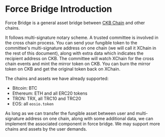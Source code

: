 # Force Bridge Introduction

Force Bridge is a general asset bridge between [CKB Chain](https://github.com/nervosnetwork/ckb)
and other chains.

It follows multi-signature notary scheme.
A trusted committee is involved in the cross chain process.
You can send your fungible token to the committee's multi-signature address on one chain (we will call it XChain in the
rest of this document),
along with extra data which indicates the recipient address on CKB.
The committee will watch XChain for the cross chain events and mint the mirror token on CKB.
You can burn the mirror token on CKB and get the original token back on XChain.

The chains and assets we have already supported:
- Bitcoin: BTC
- Ethereum: ETH and all ERC20 tokens
- TRON: TRX, all TRC10 and TRC20
- EOS: all `eosio.token`

As long as we can transfer the fungible asset between user and multi-signature address on one chain,
along with some additional data, we can implement the associated component in force bridge.
We may support more chains and assets by the user demands.

